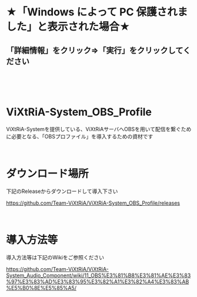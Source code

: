 # ★「Windows によって PC 保護されました」と表示された場合★
## 「詳細情報」をクリック⇒「実行」をクリックしてください
<br>
<br>
<br>

# ViXtRiA-System_OBS_Profile
ViXtRiA-Systemを提供している、ViXtRiAサーバへOBSを用いて配信を繋ぐために必要となる、「OBSプロファイル」を導入するための資材です

<br>

# ダウンロード場所
下記のReleaseからダウンロードして導入下さい

https://github.com/Team-ViXtRiA/ViXtRiA-System_OBS_Profile/releases

<br>

# 導入方法等
導入方法等は下記のWikiをご参照ください

https://github.com/Team-ViXtRiA/ViXtRiA-System_Audio_Component/wiki/11_OBS%E3%81%B8%E3%81%AE%E3%83%97%E3%83%AD%E3%83%95%E3%82%A1%E3%82%A4%E3%83%AB%E5%B0%8E%E5%85%A5/

